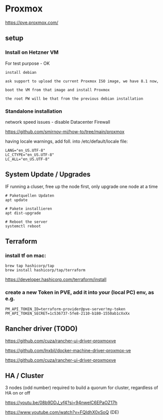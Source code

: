 # Proxmox

https://pve.proxmox.com/


## setup

### Install on Hetzner VM 

For test purpose - OK
    
    install debian
    
    ask support to upload the current Proxmox ISO image, we have 8.1 now,
    
    boot the VM from that image and install Proxmox
    
    the root PW will be that from the previous debian installation


### Standalone installation 

network speed issues - disable Datacenter Firewall


https://github.com/smirnov-mi/how-to/tree/main/proxmox


having locale warnings, add foll. into /etc/default/locale file:
```
LANG="en_US.UTF-8"
LC_CTYPE="en_US.UTF-8"
LC_ALL="en_US.UTF-8"
```


## System Update / Upgrades

IF running a cluser, free up the node first,
only upgrade one node at a time

	# Paketquellen Updaten
	apt update

	# Pakete installieren
	apt dist-upgrade

	# Reboot the server
	systemctl reboot 



## Terraform

### install tf on mac:

```
brew tap hashicorp/tap
brew install hashicorp/tap/terraform
```
https://developer.hashicorp.com/terraform/install


### create a new Token in PVE, add it into your (local PC) env, as e.g.
```
PM_API_TOKEN_ID=terraform-provider@pve-server!my-token
PM_API_TOKEN_SECRET=1c536737-5fe8-2110-b180-1550ab1cXxXx
```



## Rancher driver (TODO)

https://github.com/cuza/rancher-ui-driver-proxmoxve

https://github.com/lnxbil/docker-machine-driver-proxmox-ve

https://github.com/cuza/rancher-ui-driver-proxmoxve




## HA / Cluster 

3 nodes (odd number) required to build a quorum for cluster, regardless of HA on or off

https://youtu.be/08b9DDJ_yf4?si=94nwelC6EPaOZ17h


https://www.youtube.com/watch?v=FQIdhX0xSoQ (DE)

